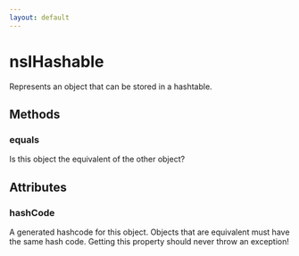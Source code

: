 ```yaml
---
layout: default
---
```


# nsIHashable #

Represents an object that can be stored in a hashtable.


## Methods ##

### equals ###

Is this object the equivalent of the other object?


## Attributes ##

### hashCode ###

A generated hashcode for this object. Objects that are equivalent
must have the same hash code. Getting this property should never
throw an exception!


